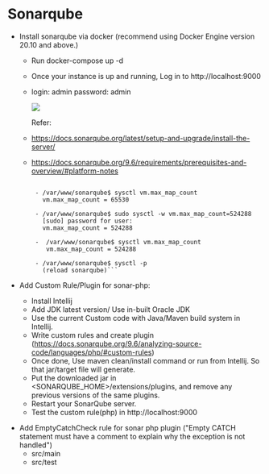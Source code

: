 # Sonarqube

* Install sonarqube via docker (recommend using Docker Engine version 20.10 and above.)

  - Run docker-compose up -d
  - Once your instance is up and running, Log in to http://localhost:9000
  - login: admin
    password: admin
  
    <img src="C:\Users\chackoni\OneDrive - Adobe Systems Incorporated\Desktop\sonar-local-docker.jpg"/>
    
    Refer: 
  - https://docs.sonarqube.org/latest/setup-and-upgrade/install-the-server/
  - https://docs.sonarqube.org/9.6/requirements/prerequisites-and-overview/#platform-notes

    ```Note: If any issues with max_map_count increase this value to "524288". 
  
     - /var/www/sonarqube$ sysctl vm.max_map_count
       vm.max_map_count = 65530 
    
     - /var/www/sonarqube$ sudo sysctl -w vm.max_map_count=524288
       [sudo] password for user:
       vm.max_map_count = 524288
    
     -  /var/www/sonarqube$ sysctl vm.max_map_count
        vm.max_map_count = 524288
    
     - /var/www/sonarqube$ sysctl -p
       (reload sonarqube)```
    
*  Add Custom Rule/Plugin for sonar-php:

   - Install Intellij 
   - Add JDK latest version/ Use in-built Oracle JDK
   - Use the current Custom code with Java/Maven build system in Intellij.
   - Write custom rules and create plugin (https://docs.sonarqube.org/9.6/analyzing-source-code/languages/php/#custom-rules) 
   - Once done, Use maven clean/install command or run from Intellij. So that jar/target file will generate.
   - Put the downloaded jar in <SONARQUBE_HOME>/extensions/plugins, and remove any previous versions of the same plugins.
   - Restart your SonarQube server.
   - Test the custom rule(php) in http://localhost:9000


  - Add EmptyCatchCheck rule for sonar php plugin ("Empty CATCH statement must have a comment to explain why the exception is not handled")          
     - src/main
     - src/test	

  
